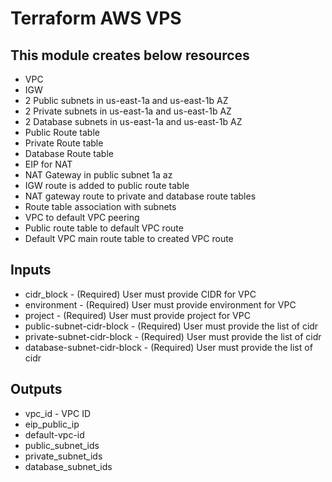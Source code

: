 # Terraform AWS VPS

## This module creates below resources

- VPC
- IGW
- 2 Public subnets in us-east-1a and us-east-1b AZ
- 2 Private subnets in us-east-1a and us-east-1b AZ
- 2 Database subnets in us-east-1a and us-east-1b AZ
- Public Route table
- Private Route table
- Database Route table
- EIP for NAT
- NAT Gateway in public subnet 1a az
- IGW route is added to public route table
- NAT gateway route to private and database route tables
- Route table association with subnets
- VPC to default VPC peering
- Public route table to default VPC route
- Default VPC main route table to created VPC route

## Inputs

- cidr_block - (Required) User must provide CIDR for VPC
- environment - (Required) User must provide environment for VPC
- project - (Required) User must provide project for VPC
- public-subnet-cidr-block - (Required) User must provide the list of cidr
- private-subnet-cidr-block - (Required) User must provide the list of cidr
- database-subnet-cidr-block - (Required) User must provide the list of cidr

## Outputs

- vpc_id - VPC ID
- eip_public_ip
- default-vpc-id
- public_subnet_ids
- private_subnet_ids
- database_subnet_ids

